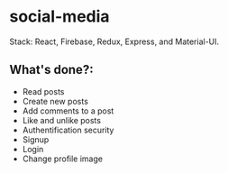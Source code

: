 # social-media

Stack: React, Firebase, Redux, Express, and Material-UI.

## What's done?:
- Read posts
- Create new posts
- Add comments to a post
- Like and unlike posts
- Authentification security
- Signup 
- Login
- Change profile image
